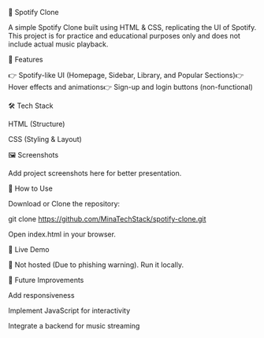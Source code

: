 🎵 Spotify Clone

A simple Spotify Clone built using HTML & CSS, replicating the UI of Spotify. This project is for practice and educational purposes only and does not include actual music playback.

🚀 Features

👉 Spotify-like UI (Homepage, Sidebar, Library, and Popular Sections)👉 Hover effects and animations👉 Sign-up and login buttons (non-functional)

🛠️ Tech Stack

HTML (Structure)

CSS (Styling & Layout)

🖼️ Screenshots

Add project screenshots here for better presentation.

📂 How to Use

Download or Clone the repository:

git clone https://github.com/MinaTechStack/spotify-clone.git

Open index.html in your browser.

🔗 Live Demo

🚫 Not hosted (Due to phishing warning). Run it locally.

🎨 Future Improvements

Add responsiveness

Implement JavaScript for interactivity

Integrate a backend for music streaming
